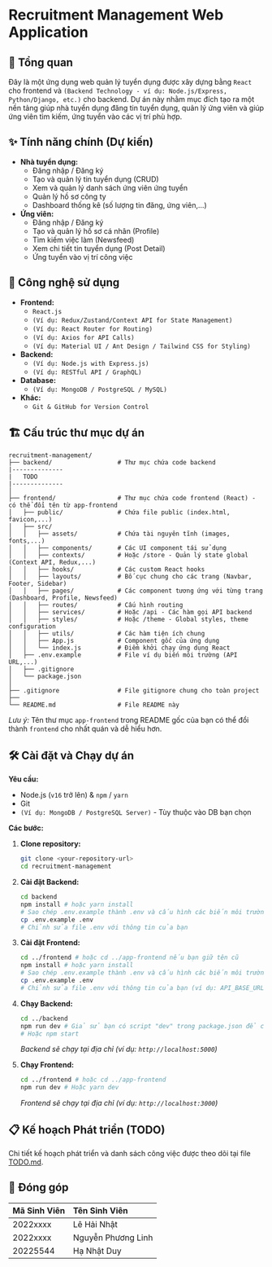 # Recruitment Management Web Application

## 📝 Tổng quan

Đây là một ứng dụng web quản lý tuyển dụng được xây dựng bằng `React` cho frontend và `(Backend Technology - ví dụ: Node.js/Express, Python/Django, etc.)` cho backend. Dự án này nhằm mục đích tạo ra một nền tảng giúp nhà tuyển dụng đăng tin tuyển dụng, quản lý ứng viên và giúp ứng viên tìm kiếm, ứng tuyển vào các vị trí phù hợp.

## ✨ Tính năng chính (Dự kiến)

*   **Nhà tuyển dụng:**
    *   Đăng nhập / Đăng ký
    *   Tạo và quản lý tin tuyển dụng (CRUD)
    *   Xem và quản lý danh sách ứng viên ứng tuyển
    *   Quản lý hồ sơ công ty
    *   Dashboard thống kê (số lượng tin đăng, ứng viên,...)
*   **Ứng viên:**
    *   Đăng nhập / Đăng ký
    *   Tạo và quản lý hồ sơ cá nhân (Profile)
    *   Tìm kiếm việc làm (Newsfeed)
    *   Xem chi tiết tin tuyển dụng (Post Detail)
    *   Ứng tuyển vào vị trí công việc

## 🚀 Công nghệ sử dụng

*   **Frontend:**
    *   `React.js`
    *   `(Ví dụ: Redux/Zustand/Context API for State Management)`
    *   `(Ví dụ: React Router for Routing)`
    *   `(Ví dụ: Axios for API Calls)`
    *   `(Ví dụ: Material UI / Ant Design / Tailwind CSS for Styling)`
*   **Backend:**
    *   `(Ví dụ: Node.js with Express.js)`
    *   `(Ví dụ: RESTful API / GraphQL)`
*   **Database:**
    *   `(Ví dụ: MongoDB / PostgreSQL / MySQL)`
*   **Khác:**
    *   `Git & GitHub for Version Control`

## 🏗️ Cấu trúc thư mục dự án

```text
recruitment-management/
├── backend/                  # Thư mục chứa code backend
|--------------
|   TODO
|--------------
│
├── frontend/                 # Thư mục chứa code frontend (React) - có thể đổi tên từ app-frontend
│   ├── public/               # Chứa file public (index.html, favicon,...)
│   ├── src/
│   │   ├── assets/           # Chứa tài nguyên tĩnh (images, fonts,...)
│   │   ├── components/       # Các UI component tái sử dụng
│   │   ├── contexts/         # Hoặc /store - Quản lý state global (Context API, Redux,...)
│   │   ├── hooks/            # Các custom React hooks
│   │   ├── layouts/          # Bố cục chung cho các trang (Navbar, Footer, Sidebar)
│   │   ├── pages/            # Các component tương ứng với từng trang (Dashboard, Profile, Newsfeed)
│   │   ├── routes/           # Cấu hình routing
│   │   ├── services/         # Hoặc /api - Các hàm gọi API backend
│   │   ├── styles/           # Hoặc /theme - Global styles, theme configuration
│   │   ├── utils/            # Các hàm tiện ích chung
│   │   ├── App.js            # Component gốc của ứng dụng
│   │   └── index.js          # Điểm khởi chạy ứng dụng React
│   ├── .env.example          # File ví dụ biến môi trường (API URL,...)
│   ├── .gitignore
│   └── package.json
│
├── .gitignore                # File gitignore chung cho toàn project
├── 
└── README.md                 # File README này

```

*Lưu ý:* Tên thư mục `app-frontend` trong README gốc của bạn có thể đổi thành `frontend` cho nhất quán và dễ hiểu hơn.

## 🛠️ Cài đặt và Chạy dự án

**Yêu cầu:**

*   Node.js (`v16` trở lên) & `npm` / `yarn`
*   Git
*   `(Ví dụ: MongoDB / PostgreSQL Server)` - Tùy thuộc vào DB bạn chọn

**Các bước:**

1.  **Clone repository:**
    ```bash
    git clone <your-repository-url>
    cd recruitment-management
    ```

2.  **Cài đặt Backend:**
    ```bash
    cd backend
    npm install # hoặc yarn install
    # Sao chép .env.example thành .env và cấu hình các biến môi trường (DB connection string, JWT secret,...)
    cp .env.example .env
    # Chỉnh sửa file .env với thông tin của bạn
    ```

3.  **Cài đặt Frontend:**
    ```bash
    cd ../frontend # hoặc cd ../app-frontend nếu bạn giữ tên cũ
    npm install # hoặc yarn install
    # Sao chép .env.example thành .env và cấu hình các biến môi trường (API_BASE_URL,...)
    cp .env.example .env
    # Chỉnh sửa file .env với thông tin của bạn (ví dụ: API_BASE_URL=http://localhost:5000/api)
    ```

4.  **Chạy Backend:**
    ```bash
    cd ../backend
    npm run dev # Giả sử bạn có script "dev" trong package.json để chạy server với nodemon
    # Hoặc npm start
    ```
    *Backend sẽ chạy tại địa chỉ (ví dụ: `http://localhost:5000`)*

5.  **Chạy Frontend:**
    ```bash
    cd ../frontend # hoặc cd ../app-frontend
    npm run dev # Hoặc yarn dev
    ```
    *Frontend sẽ chạy tại địa chỉ (ví dụ: `http://localhost:3000`)*

## 📋 Kế hoạch Phát triển (TODO)

Chi tiết kế hoạch phát triển và danh sách công việc được theo dõi tại file [TODO.md](./TODO.md).

## 🤝 Đóng góp

| Mã Sinh Viên | Tên Sinh Viên        |
| :----------- | :------------------- |
| 2022xxxx     | Lê Hải Nhật          |
| 2022xxxx     | Nguyễn Phương Linh   |
| 20225544     | Hạ Nhật Duy          |